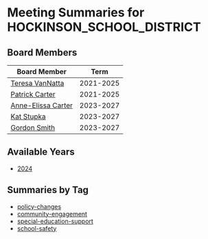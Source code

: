 # Meeting Summaries for HOCKINSON_SCHOOL_DISTRICT

## Board Members

| Board Member       | Term           |
|--------------------|----------------|
| [Teresa VanNatta](board_member_38.md) | 2021-2025 |
| [Patrick Carter](board_member_39.md) | 2021-2025 |
| [Anne-Elissa Carter](board_member_40.md) | 2023-2027 |
| [Kat Stupka](board_member_41.md) | 2023-2027 |
| [Gordon Smith](board_member_42.md) | 2023-2027 |

## Available Years
- [2024](school_board_17_year_2024.md)

## Summaries by Tag
- [policy-changes](school_board_17_tag_policy-changes.md)
- [community-engagement](school_board_17_tag_community-engagement.md)
- [special-education-support](school_board_17_tag_special-education-support.md)
- [school-safety](school_board_17_tag_school-safety.md)
